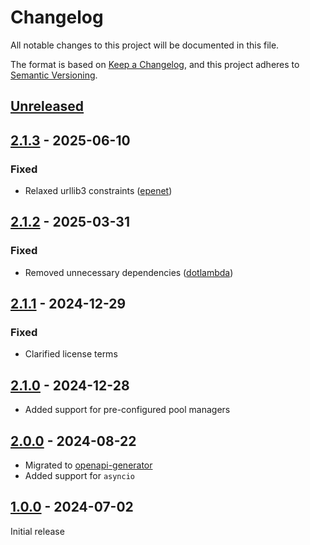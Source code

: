 # Changelog

All notable changes to this project will be documented in this file.

The format is based on [Keep a Changelog](https://keepachangelog.com/en/1.0.0/),
and this project adheres to [Semantic Versioning](https://semver.org/spec/v2.0.0.html).

## [Unreleased]

## [2.1.3] - 2025-06-10

### Fixed

- Relaxed urllib3 constraints ([epenet](https://github.com/epenet))

## [2.1.2] - 2025-03-31

### Fixed

- Removed unnecessary dependencies ([dotlambda](https://github.com/dotlambda))

## [2.1.1] - 2024-12-29

### Fixed

- Clarified license terms

## [2.1.0] - 2024-12-28

- Added support for pre-configured pool managers

## [2.0.0] - 2024-08-22

- Migrated to [openapi-generator](https://github.com/OpenAPITools/openapi-generator)
- Added support for `asyncio`

## [1.0.0] - 2024-07-02

Initial release

[Unreleased]: https://github.com/sstallion/sensorpush-api/compare/v2.1.3...HEAD
[2.1.3]: https://github.com/sstallion/sensorpush-api/releases/tag/v2.1.3
[2.1.2]: https://github.com/sstallion/sensorpush-api/releases/tag/v2.1.2
[2.1.1]: https://github.com/sstallion/sensorpush-api/releases/tag/v2.1.1
[2.1.0]: https://github.com/sstallion/sensorpush-api/releases/tag/v2.1.0
[2.0.0]: https://github.com/sstallion/sensorpush-api/releases/tag/v2.0.0
[1.0.0]: https://github.com/sstallion/sensorpush-api/releases/tag/v1.0.0
